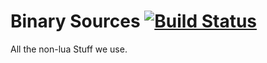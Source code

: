 # Binary Sources [![Build Status](https://travis-ci.org/PAC3-Server/BinarySources.svg?branch=master)](https://travis-ci.org/PAC3-Server/BinarySources)
All the non-lua Stuff we use.
